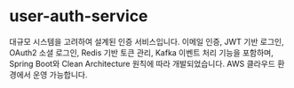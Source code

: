 # user-auth-service
대규모 시스템을 고려하여 설계된 인증 서비스입니다. 이메일 인증, JWT 기반 로그인, OAuth2 소셜 로그인, Redis 기반 토큰 관리, Kafka 이벤트 처리 기능을 포함하며, Spring Boot와 Clean Architecture 원칙에 따라 개발되었습니다. AWS 클라우드 환경에서 운영 가능합니다.
